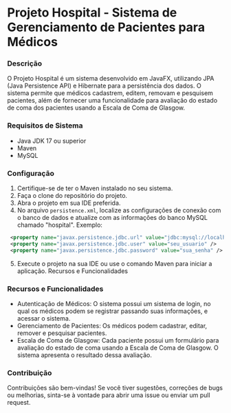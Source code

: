# Projeto Hospital - Sistema de Gerenciamento de Pacientes para Médicos

### Descrição

O Projeto Hospital é um sistema desenvolvido em JavaFX, utilizando JPA (Java Persistence API) e Hibernate para a persistência dos dados. O sistema permite que médicos cadastrem, editem, removam e pesquisem pacientes, além de fornecer uma funcionalidade para avaliação do estado de coma dos pacientes usando a Escala de Coma de Glasgow.

### Requisitos de Sistema

- Java JDK 17 ou superior
- Maven
- MySQL

### Configuração

1. Certifique-se de ter o Maven instalado no seu sistema.
2. Faça o clone do repositório do projeto.
3. Abra o projeto em sua IDE preferida.
4. No arquivo `persistence.xml`, localize as configurações de conexão com o banco de dados e atualize com as informações do banco MySQL chamado "hospital". Exemplo:
  ```xml
   <property name="javax.persistence.jdbc.url" value="jdbc:mysql://localhost:3306/hospital" />
   <property name="javax.persistence.jdbc.user" value="seu_usuario" />
   <property name="javax.persistence.jdbc.password" value="sua_senha" />
   ```
5. Execute o projeto na sua IDE ou use o comando Maven para iniciar a aplicação.
Recursos e Funcionalidades

### Recursos e Funcionalidades

- Autenticação de Médicos: O sistema possui um sistema de login, no qual os médicos podem se registrar passando suas informações, e acessar o sistema.
- Gerenciamento de Pacientes: Os médicos podem cadastrar, editar, remover e pesquisar pacientes.
- Escala de Coma de Glasgow: Cada paciente possui um formulário para avaliação do estado de coma usando a Escala de Coma de Glasgow. O sistema apresenta o resultado dessa avaliação.

### Contribuição

Contribuições são bem-vindas! Se você tiver sugestões, correções de bugs ou melhorias, sinta-se à vontade para abrir uma issue ou enviar um pull request.
